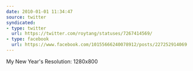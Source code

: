 ```yaml
---
date: 2010-01-01 11:34:47
source: twitter
syndicated:
- type: twitter
  url: https://twitter.com/roytang/statuses/7267414569/
- type: facebook
  url: https://www.facebook.com/10155666240078912/posts/227252914069
---
```


My New Year's Resolution: 1280x800